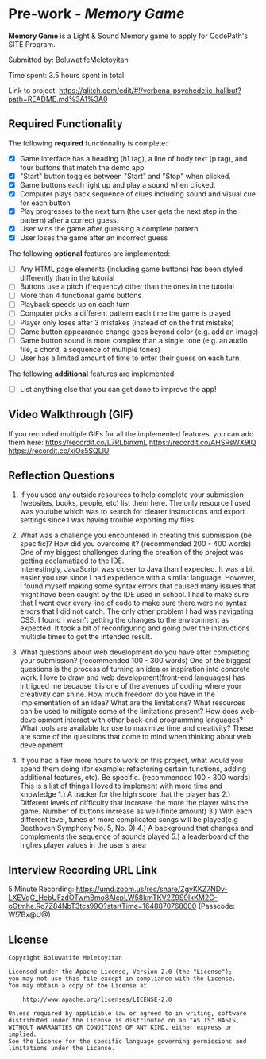 # Pre-work - *Memory Game*

**Memory Game** is a Light & Sound Memory game to apply for CodePath's SITE Program. 

Submitted by: BoluwatifeMeletoyitan

Time spent: 3.5 hours spent in total

Link to project: https://glitch.com/edit/#!/verbena-psychedelic-halibut?path=README.md%3A1%3A0

## Required Functionality

The following **required** functionality is complete:

* [x] Game interface has a heading (h1 tag), a line of body text (p tag), and four buttons that match the demo app
* [x] "Start" button toggles between "Start" and "Stop" when clicked. 
* [x] Game buttons each light up and play a sound when clicked. 
* [x] Computer plays back sequence of clues including sound and visual cue for each button
* [x] Play progresses to the next turn (the user gets the next step in the pattern) after a correct guess. 
* [x] User wins the game after guessing a complete pattern
* [x] User loses the game after an incorrect guess

The following **optional** features are implemented:

* [ ] Any HTML page elements (including game buttons) has been styled differently than in the tutorial
* [ ] Buttons use a pitch (frequency) other than the ones in the tutorial
* [ ] More than 4 functional game buttons
* [ ] Playback speeds up on each turn
* [ ] Computer picks a different pattern each time the game is played
* [ ] Player only loses after 3 mistakes (instead of on the first mistake)
* [ ] Game button appearance change goes beyond color (e.g. add an image)
* [ ] Game button sound is more complex than a single tone (e.g. an audio file, a chord, a sequence of multiple tones)
* [ ] User has a limited amount of time to enter their guess on each turn

The following **additional** features are implemented:

- [ ] List anything else that you can get done to improve the app!

## Video Walkthrough (GIF)

If you recorded multiple GIFs for all the implemented features, you can add them here:
https://recordit.co/L7RLbinxmL
https://recordit.co/AHSRsWX9IQ
https://recordit.co/xiOs5SQLlU


## Reflection Questions
1. If you used any outside resources to help complete your submission (websites, books, people, etc) list them here. 
    The only resource I used was youtube which was to search for clearer instructions and export settings         since I was having trouble exporting my files

2. What was a challenge you encountered in creating this submission (be specific)? How did you overcome it? (recommended 200 - 400 words) 
    One of my biggest challenges during the creation of the project was getting acclamatized to the IDE.  
    Interestingly, JavaScript was closer to Java than I expected. It was a bit easier you use since I had         experience with a similar language. However, I found myself making some syntax errors that caused many       issues that might have been caught by the IDE used in school. I had to make sure that I went over every       line of code to make sure there were no syntax errors that I did not catch. The only other problem I had     was navigating CSS. I found I wasn't getting the changes to the environment as expected. It took a bit of     reconfiguring and going over the instructions multiple times to get the intended result.
    

3. What questions about web development do you have after completing your submission? (recommended 100 - 300 words) 
    One of the biggest questions is the process of turning an idea or inspiration into concrete work. I love to draw and web development(front-end languages) has intrigued me because it is one of the avenues of coding where your creativity can shine. How much freedom do you have in the implementation of an idea? What are the limitations? What resources can be used to mitigate some of the limitations present? How does web-development interact with other back-end programming languages? What tools are available for use to maximize time and creativity? These are some of the questions that come to mind when thinking about web development

4. If you had a few more hours to work on this project, what would you spend them doing (for example: refactoring certain functions, adding additional features, etc). Be specific. (recommended 100 - 300 words) 
This is a list of things I loved to implement with more time and knowledge
    1.) A tracker for the high score that the player has
    2.) Different levels of difficulty that increase the more the player wins the game. Number of buttons increase as well(finite amount)
    3.) With each different level, tunes of more complicated songs will be played(e.g Beethoven Symphony No. 5, No. 9)
    4.) A background that changes and complements the sequence of sounds played
    5.) a leaderboard of the highes player values in the user's area
    



## Interview Recording URL Link

5 Minute Recording: https://umd.zoom.us/rec/share/ZgvKKZ7NDv-LXEVqG_HebUFzdOTwmBmo8AIcpLW58kmTKV2Z9S9IkKM2C-oGtmhe.Rg7Z84NbT3tcs99O?startTime=1648870768000 (Passcode: W!7Bx@U@)


## License

    Copyright Boluwatife Meletoyitan

    Licensed under the Apache License, Version 2.0 (the "License");
    you may not use this file except in compliance with the License.
    You may obtain a copy of the License at

        http://www.apache.org/licenses/LICENSE-2.0

    Unless required by applicable law or agreed to in writing, software
    distributed under the License is distributed on an "AS IS" BASIS,
    WITHOUT WARRANTIES OR CONDITIONS OF ANY KIND, either express or implied.
    See the License for the specific language governing permissions and
    limitations under the License.
